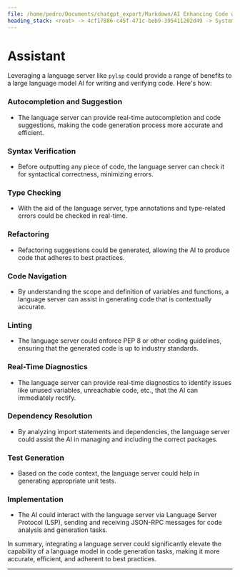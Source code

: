 ```yaml
---
file: /home/pedro/Documents/chatgpt_export/Markdown/AI Enhancing Code with LSP.md
heading_stack: <root> -> 4cf17886-c45f-471c-beb9-395411202d49 -> System -> 2f12de14-8164-4626-bebc-66edd60621a9 -> System -> aaa2529d-01dd-4319-b773-1ffa86492842 -> User -> 41405f35-775d-4c43-91de-6ea70df49284 -> Assistant
---
```

# Assistant

Leveraging a language server like `pylsp` could provide a range of benefits to a large language model AI for writing and verifying code. Here's how:

### Autocompletion and Suggestion
- The language server can provide real-time autocompletion and code suggestions, making the code generation process more accurate and efficient.

### Syntax Verification
- Before outputting any piece of code, the language server can check it for syntactical correctness, minimizing errors.

### Type Checking
- With the aid of the language server, type annotations and type-related errors could be checked in real-time.

### Refactoring
- Refactoring suggestions could be generated, allowing the AI to produce code that adheres to best practices.

### Code Navigation
- By understanding the scope and definition of variables and functions, a language server can assist in generating code that is contextually accurate.

### Linting
- The language server could enforce PEP 8 or other coding guidelines, ensuring that the generated code is up to industry standards.

### Real-Time Diagnostics
- The language server can provide real-time diagnostics to identify issues like unused variables, unreachable code, etc., that the AI can immediately rectify.

### Dependency Resolution
- By analyzing import statements and dependencies, the language server could assist the AI in managing and including the correct packages.

### Test Generation
- Based on the code context, the language server could help in generating appropriate unit tests.

### Implementation
- The AI could interact with the language server via Language Server Protocol (LSP), sending and receiving JSON-RPC messages for code analysis and generation tasks.

In summary, integrating a language server could significantly elevate the capability of a language model in code generation tasks, making it more accurate, efficient, and adherent to best practices.

---
